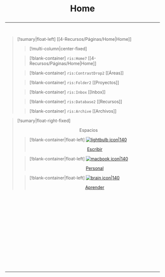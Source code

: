 
# <p align="center"> Home</p>
---

</br>

> [!sumary|float-left]  [[4-Recursos/Páginas/Home|Home]] 
> > [!multi-column|center-fixed]
>
>> [!blank-container]
>> `ris:Home7` [[4-Recursos/Páginas/Home|Home]]
>
>> [!blank-container]
>> `ris:ContrastDrop2` [[Áreas]]
>
>> [!blank-container]
>> `ris:Folder2` [[Proyectos]]
>
>> [!blank-container]
>> `ris:Inbox` [[Inbox]]
>
>> [!blank-container]
>> `ris:Database2` [[Recursos]]
>
>> [!blank-container]
>> `ris:Archive` [[Archivos]]


>[!sumary|float-right-fixed] <p align="center"> Espacios </p>
>
>> [!blank-container|float-left]
>> [![lightbulb icon|140](https://img.icons8.com/ios/100/FFFFFF/pencil.png) <br/> <p align="center">Escribir </p>](4-Recursos/Páginas/Escribir)
>
>> [!blank-container|float-left]
>> [![macbook icon|140](https://img.icons8.com/ios/250/FFFFFF/body.png) <br/> <p align="center">Personal </p>](4-Recursos/Páginas/Personal)
>
>> [!blank-container|float-left]
>> [![brain icon|140](https://img.icons8.com/ios/250/FFFFFF/book.png) <br/> <p align="center">Aprender</p>](4-Recursos/Páginas/Aprender)




























</br></br></br></br></br></br></br></br></br></br></br></br></br></br>

___

<br>